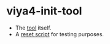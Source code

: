 # viya4-init-tool

* The [tool](reset.sh) itself.
* A [reset script](viya4-init-tool.sh) for testing purposes.
